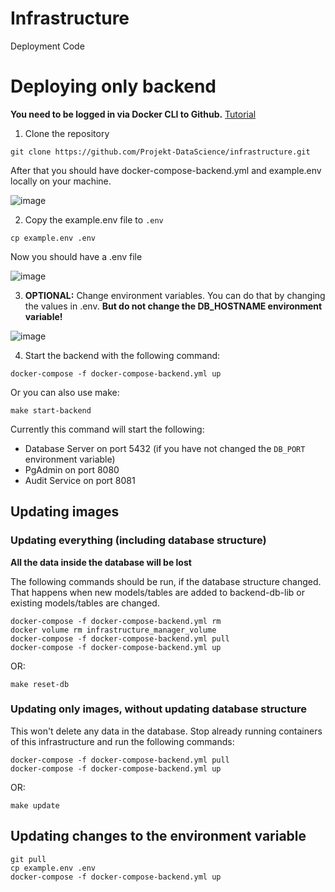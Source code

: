 # Infrastructure

Deployment Code

# Deploying only backend
**You need to be logged in via Docker CLI to Github.** [Tutorial](https://docs.github.com/en/packages/working-with-a-github-packages-registry/working-with-the-container-registry#authenticating-to-the-container-registry) 

1. Clone the repository

```
git clone https://github.com/Projekt-DataScience/infrastructure.git
```

After that you should have docker-compose-backend.yml and example.env locally on your machine.

![image](https://user-images.githubusercontent.com/39222224/206868733-637b404e-ba4a-4a38-b62b-3fe036bdbebf.png)

2. Copy the example.env file to `.env`

```
cp example.env .env
```

Now you should have a .env file

![image](https://user-images.githubusercontent.com/39222224/206868778-dcb52609-69c0-477c-b4f1-b841ff14362e.png)

3. **OPTIONAL:** Change environment variables. You can do that by changing the values in .env. **But do not change the DB_HOSTNAME environment variable!**

![image](https://user-images.githubusercontent.com/39222224/206868851-8203ca60-21f8-4b78-8964-255bf5434bbc.png)

4. Start the backend with the following command:

```
docker-compose -f docker-compose-backend.yml up
```

Or you can also use make:

```
make start-backend
```

Currently this command will start the following:

- Database Server on port 5432 (if you have not changed the `DB_PORT` environment variable)
- PgAdmin on port 8080
- Audit Service on port 8081

## Updating images

### Updating everything (including database structure)
**All the data inside the database will be lost**

The following commands should be run, if the database structure changed. That happens when new models/tables are added to backend-db-lib or existing models/tables are changed.

```
docker-compose -f docker-compose-backend.yml rm
docker volume rm infrastructure_manager_volume
docker-compose -f docker-compose-backend.yml pull
docker-compose -f docker-compose-backend.yml up
```

OR:

```
make reset-db
```

### Updating only images, without updating database structure
This won't delete any data in the database. Stop already running containers of this infrastructure and run the following commands:

```
docker-compose -f docker-compose-backend.yml pull
docker-compose -f docker-compose-backend.yml up
```

OR:

```
make update
```

## Updating changes to the environment variable

```
git pull
cp example.env .env
docker-compose -f docker-compose-backend.yml up
```
